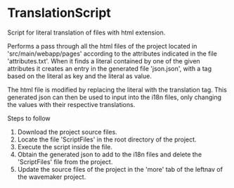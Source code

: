 # TranslationScript

Script for literal translation of files with html extension. 

Performs a pass through all the html files of the project located in 'src/main/webapp/pages' according to the attributes indicated in the file 'attributes.txt'. When it finds a literal contained by one of the given attributes it creates an entry in the generated file 'json.json', with a tag based on the literal as key and the literal as value.
 
The html file is modified by replacing the literal with the translation tag. This generated json can then be used to input into the i18n files, only changing the values with their respective translations.

Steps to follow

1. Download the project source files.
2. Locate the file 'ScriptFiles' in the root directory of the project.
3. Execute the script inside the file.
4. Obtain the generated json to add to the i18n files and delete the 'ScriptFiles' file from the project.
5. Update the source files of the project in the 'more' tab of the leftnav of the wavemaker project.
